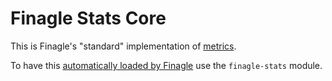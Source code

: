 Finagle Stats Core
==================

This is Finagle's "standard" implementation of
[metrics](https://twitter.github.io/util/guide/util-stats/index.html).

To have this
[automatically loaded by Finagle](https://twitter.github.io/util/guide/util-stats/user_guide.html#choosing-the-stats-implementation-to-use-for-finagle)
use the `finagle-stats` module.
